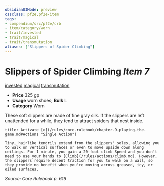 ```yaml
---
obsidianUIMode: preview
cssclass: pf2e,pf2e-item
tags:
- compendium/src/pf2e/crb
- item/category/worn
- trait/invested
- trait/magical
- trait/transmutation
aliases: ["Slippers of Spider Climbing"]
---
```

# Slippers of Spider Climbing *Item 7*  
[invested](/rules/traits/invested.md)  [magical](/rules/traits/magical.md)  [transmutation](/rules/traits/transmutation.md)  

- **Price** 325 gp
- **Usage** worn shoes; **Bulk** L
- **Category** Worn

These soft slippers are made of fine gray silk. If the slippers are left unattended for a while, they tend to attract spiders that nest inside.

```ad-embed-ability
title: Activate [>](/rules/core-rulebook/chapter-9-playing-the-game.md#Actions "Single Action")

Tiny, hairlike tendrils extend from the slippers' soles, allowing you to walk on vertical surfaces or even to move upside down along ceilings. For 1 minute, you gain a 20-foot climb Speed and you don't need to use your hands to [Climb](/rules/actions/climb.md). However, the slippers require decent traction for you to walk on a wall, so they provide no benefit when you're moving across greased, icy, or oiled surfaces.
```

*Source: Core Rulebook p. 616*